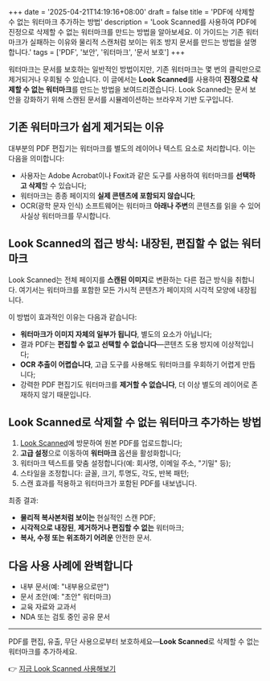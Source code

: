 +++
date = '2025-04-21T14:19:16+08:00'
draft = false
title = 'PDF에 삭제할 수 없는 워터마크 추가하는 방법'
description = 'Look Scanned를 사용하여 PDF에 진정으로 삭제할 수 없는 워터마크를 만드는 방법을 알아보세요. 이 가이드는 기존 워터마크가 실패하는 이유와 물리적 스캔처럼 보이는 위조 방지 문서를 만드는 방법을 설명합니다.'
tags = ['PDF', '보안', '워터마크', '문서 보호']
+++

워터마크는 문서를 보호하는 일반적인 방법이지만, 기존 워터마크는 몇 번의 클릭만으로 제거되거나 우회될 수 있습니다. 이 글에서는 **Look Scanned**를 사용하여 **진정으로 삭제할 수 없는 워터마크**를 만드는 방법을 보여드리겠습니다. Look Scanned는 문서 보안을 강화하기 위해 스캔된 문서를 시뮬레이션하는 브라우저 기반 도구입니다.

## 기존 워터마크가 쉽게 제거되는 이유

대부분의 PDF 편집기는 워터마크를 별도의 레이어나 텍스트 요소로 처리합니다. 이는 다음을 의미합니다:

- 사용자는 Adobe Acrobat이나 Foxit과 같은 도구를 사용하여 워터마크를 **선택하고 삭제**할 수 있습니다;
- 워터마크는 종종 페이지의 **실제 콘텐츠에 포함되지 않습니다**;
- OCR(광학 문자 인식) 소프트웨어는 워터마크 **아래나 주변**의 콘텐츠를 읽을 수 있어 사실상 워터마크를 무시합니다.

## Look Scanned의 접근 방식: 내장된, 편집할 수 없는 워터마크

Look Scanned는 전체 페이지를 **스캔된 이미지**로 변환하는 다른 접근 방식을 취합니다. 여기서는 워터마크를 포함한 모든 가시적 콘텐츠가 페이지의 시각적 모양에 내장됩니다.

이 방법이 효과적인 이유는 다음과 같습니다:

- **워터마크가 이미지 자체의 일부가 됩니다**, 별도의 요소가 아닙니다;
- 결과 PDF는 **편집할 수 없고** **선택할 수 없습니다**—콘텐츠 도용 방지에 이상적입니다;
- **OCR 추출이 어렵습니다**, 고급 도구를 사용해도 워터마크를 우회하기 어렵게 만듭니다;
- 강력한 PDF 편집기도 워터마크를 **제거할 수 없습니다**, 더 이상 별도의 레이어로 존재하지 않기 때문입니다.

## Look Scanned로 삭제할 수 없는 워터마크 추가하는 방법

1. [Look Scanned](https://lookscanned.io)에 방문하여 원본 PDF를 업로드합니다;
2. **고급 설정**으로 이동하여 **워터마크** 옵션을 활성화합니다;
3. 워터마크 텍스트를 맞춤 설정합니다(예: 회사명, 이메일 주소, "기밀" 등);
4. 스타일을 조정합니다: 글꼴, 크기, 투명도, 각도, 반복 패턴;
5. 스캔 효과를 적용하고 워터마크가 포함된 PDF를 내보냅니다.

최종 결과:

- **물리적 복사본처럼 보이는** 현실적인 스캔 PDF;
- **시각적으로 내장된**, **제거하거나 편집할 수 없는** 워터마크;
- **복사, 수정 또는 위조하기 어려운** 안전한 문서.

## 다음 사용 사례에 완벽합니다

- 내부 문서(예: "내부용으로만")
- 문서 초안(예: "초안" 워터마크)
- 교육 자료와 교과서
- NDA 또는 검토 중인 공유 문서

---

PDF를 편집, 유출, 무단 사용으로부터 보호하세요—**Look Scanned**로 삭제할 수 없는 워터마크를 추가하세요.

👉 [지금 Look Scanned 사용해보기](https://lookscanned.io) 